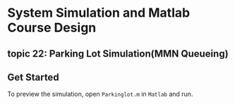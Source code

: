 # System Simulation and Matlab Course Design
## topic 22: Parking Lot Simulation(MMN Queueing)

## Get Started
To preview the simulation, open `Parkinglot.m` in `Matlab` and run.